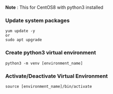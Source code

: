 **Note**
: This for CentOS8 with python3 installed


### Update system packages
```
yum update -y
or
sudo apt upgrade
```

### Create python3 virtual environment

```
python3 -m venv [environment_name]
```

### Activate/Deactivate Virtual Environment

```
source [environment_name]/bin/activate
```
